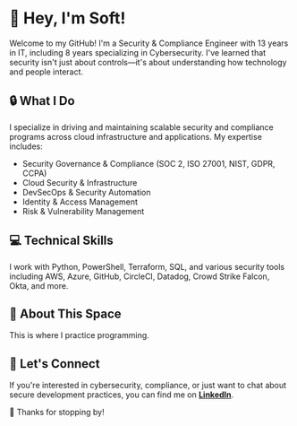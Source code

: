 # 👋 Hey, I'm Soft!  

Welcome to my GitHub! I'm a Security & Compliance Engineer with 13 years in IT, including 8 years specializing in Cybersecurity. I've learned that security isn't just about controls—it's about understanding how technology and people interact.

## 🔒 What I Do
I specialize in driving and maintaining scalable security and compliance programs across cloud infrastructure and applications. My expertise includes:
- Security Governance & Compliance (SOC 2, ISO 27001, NIST, GDPR, CCPA)
- Cloud Security & Infrastructure
- DevSecOps & Security Automation
- Identity & Access Management
- Risk & Vulnerability Management

## 💻 Technical Skills
I work with Python, PowerShell, Terraform, SQL, and various security tools including AWS, Azure, GitHub, CircleCI, Datadog, Crowd Strike Falcon, Okta, and more.

## 🌱 About This Space
This is where I practice programming. 

## 🤝 Let's Connect
If you're interested in cybersecurity, compliance, or just want to chat about secure development practices, you can find me on **[LinkedIn](https://www.linkedin.com/in/softbushong)**.

🚀 Thanks for stopping by!
